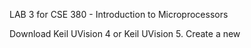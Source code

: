 LAB 3 for CSE 380 - Introduction to Microprocessors

Download Keil UVision 4 or Keil UVision 5. Create a new
